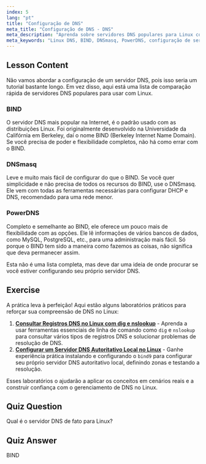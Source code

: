 ```yaml
---
index: 5
lang: "pt"
title: "Configuração de DNS"
meta_title: "Configuração de DNS - DNS"
meta_description: "Aprenda sobre servidores DNS populares para Linux como BIND, DNSmasq e PowerDNS. Descubra o melhor servidor DNS para a configuração da sua rede com este guia para iniciantes."
meta_keywords: "Linux DNS, BIND, DNSmasq, PowerDNS, configuração de servidor DNS, rede Linux, tutorial DNS, iniciante"
---
```


## Lesson Content

Não vamos abordar a configuração de um servidor DNS, pois isso seria um tutorial bastante longo. Em vez disso, aqui está uma lista de comparação rápida de servidores DNS populares para usar com Linux.

### BIND

O servidor DNS mais popular na Internet, é o padrão usado com as distribuições Linux. Foi originalmente desenvolvido na Universidade da Califórnia em Berkeley, daí o nome BIND (Berkeley Internet Name Domain). Se você precisa de poder e flexibilidade completos, não há como errar com o BIND.

### DNSmasq

Leve e muito mais fácil de configurar do que o BIND. Se você quer simplicidade e não precisa de todos os recursos do BIND, use o DNSmasq. Ele vem com todas as ferramentas necessárias para configurar DHCP e DNS, recomendado para uma rede menor.

### PowerDNS

Completo e semelhante ao BIND, ele oferece um pouco mais de flexibilidade com as opções. Ele lê informações de vários bancos de dados, como MySQL, PostgreSQL, etc., para uma administração mais fácil. Só porque o BIND tem sido a maneira como fazemos as coisas, não significa que deva permanecer assim.

Esta não é uma lista completa, mas deve dar uma ideia de onde procurar se você estiver configurando seu próprio servidor DNS.

## Exercise

A prática leva à perfeição! Aqui estão alguns laboratórios práticos para reforçar sua compreensão de DNS no Linux:

1. **[Consultar Registros DNS no Linux com dig e nslookup](https://labex.io/pt/labs/comptia-query-dns-records-in-linux-with-dig-and-nslookup-592796)** - Aprenda a usar ferramentas essenciais de linha de comando como `dig` e `nslookup` para consultar vários tipos de registros DNS e solucionar problemas de resolução de DNS.
2. **[Configurar um Servidor DNS Autoritativo Local no Linux](https://labex.io/pt/labs/comptia-set-up-a-local-authoritative-dns-server-on-linux-592803)** - Ganhe experiência prática instalando e configurando o `bind9` para configurar seu próprio servidor DNS autoritativo local, definindo zonas e testando a resolução.

Esses laboratórios o ajudarão a aplicar os conceitos em cenários reais e a construir confiança com o gerenciamento de DNS no Linux.

## Quiz Question

Qual é o servidor DNS de fato para Linux?

## Quiz Answer

BIND
